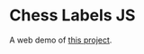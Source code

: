 # Chess Labels JS

A web demo of [this project](https://github.com/adriancampos/csulb-cecs456-chess).